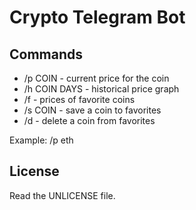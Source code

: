 # Crypto Telegram Bot

## Commands

- /p COIN - current price for the coin 
- /h COIN DAYS - historical price graph
- /f - prices of favorite coins
- /s COIN - save a coin to favorites
- /d - delete a coin from favorites

Example: /p eth

## License

Read the UNLICENSE file.
